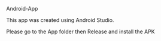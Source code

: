 Android-App

This app was created using Android Studio. 

Please go to the App folder then Release and install the APK
